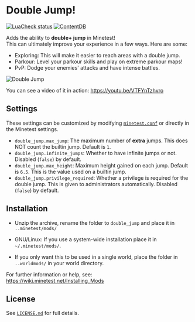 # Double Jump!

[![LuaCheck status](https://github.com/Panquesito7/minetest-double_jump/workflows/luacheck/badge.svg)](https://github.com/Panquesito7/minetest-double_jump/actions)
[![ContentDB](https://content.minetest.net/packages/Panquesito7/double_jump/shields/downloads/)](https://content.minetest.net/packages/Panquesito7/double_jump/)

Adds the ability to **double+ jump** in Minetest!\
This can ultimately improve your experience in a few ways. Here are some:

- Exploring: This will make it easier to reach areas with a double jump.
- Parkour: Level your parkour skills and play on extreme parkour maps!
- PvP: Dodge your enemies' attacks and have intense battles.

![Double Jump](https://github.com/Panquesito7/minetest-double_jump/assets/51391473/bc6442d5-4a4f-4a6e-b44e-db81f1fda74f)

You can see a video of it in action: <https://youtu.be/VTFYnTzhvro>

## Settings

These settings can be customized by modifying [`minetest.conf`](https://wiki.minetest.net/Minetest.conf) or directly in the Minetest settings.

- `double_jump.max_jump`: The maximum number of **extra** jumps. This does NOT count the builtin jump. Default is `1`.
- `double_jump.infinite_jumps`: Whether to have infinite jumps or not. Disabled (`false`) by default.
- `double_jump.max_height`: Maximum height gained on each jump. Default is `6.5`. This is the value used on a builtin jump.
- `double_jump.privilege_required`: Whether a privilege is required for the double jump. This is given to administrators automatically. Disabled (`false`) by default.

## Installation

- Unzip the archive, rename the folder to `double_jump` and
place it in `..minetest/mods/`

- GNU/Linux: If you use a system-wide installation place
    it in `~/.minetest/mods/`.

- If you only want this to be used in a single world, place
    the folder in `..worldmods/` in your world directory.

For further information or help, see:\
<https://wiki.minetest.net/Installing_Mods>

## License

See [`LICENSE.md`](LICENSE.md) for full details.
